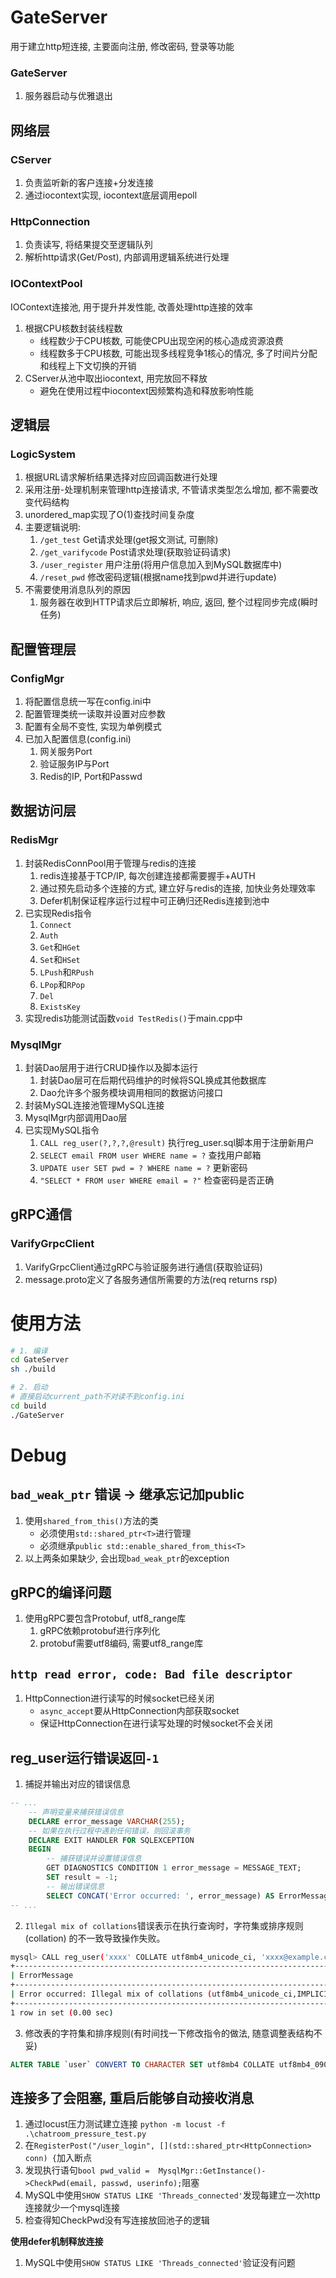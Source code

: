 # GateServer
用于建立http短连接, 主要面向注册, 修改密码, 登录等功能
### GateServer
1. 服务器启动与优雅退出

## 网络层
### CServer
1. 负责监听新的客户连接+分发连接
2. 通过iocontext实现, iocontext底层调用epoll


### HttpConnection
1. 负责读写, 将结果提交至逻辑队列
2. 解析http请求(Get/Post), 内部调用逻辑系统进行处理

### IOContextPool
IOContext连接池, 用于提升并发性能, 改善处理http连接的效率
1. 根据CPU核数封装线程数
    - 线程数少于CPU核数, 可能使CPU出现空闲的核心造成资源浪费
    - 线程数多于CPU核数, 可能出现多线程竞争1核心的情况, 多了时间片分配和线程上下文切换的开销
2. CServer从池中取出iocontext, 用完放回不释放
    - 避免在使用过程中iocontext因频繁构造和释放影响性能

## 逻辑层
### LogicSystem
1. 根据URL请求解析结果选择对应回调函数进行处理
2. 采用注册-处理机制来管理http连接请求, 不管请求类型怎么增加, 都不需要改变代码结构
3. unordered_map实现了O(1)查找时间复杂度
4. 主要逻辑说明:
    1. `/get_test` Get请求处理(get报文测试, 可删除)
    2. `/get_varifycode` Post请求处理(获取验证码请求)
    3. `/user_register` 用户注册(将用户信息加入到MySQL数据库中)
    4. `/reset_pwd` 修改密码逻辑(根据name找到pwd并进行update)
5. 不需要使用消息队列的原因
    1. 服务器在收到HTTP请求后立即解析, 响应, 返回, 整个过程同步完成(瞬时任务)

## 配置管理层
### ConfigMgr
1. 将配置信息统一写在config.ini中
2. 配置管理类统一读取并设置对应参数
3. 配置有全局不变性, 实现为单例模式
4. 已加入配置信息(config.ini)
    1. 网关服务Port
    2. 验证服务IP与Port
    3. Redis的IP, Port和Passwd

## 数据访问层
### RedisMgr
1. 封装RedisConnPool用于管理与redis的连接
    1. redis连接基于TCP/IP, 每次创建连接都需要握手+AUTH
    2. 通过预先启动多个连接的方式, 建立好与redis的连接, 加快业务处理效率
    3. Defer机制保证程序运行过程中可正确归还Redis连接到池中
2. 已实现Redis指令
    1. `Connect`
    2. `Auth`
    3. `Get`和`HGet`
    4. `Set`和`HSet`
    5. `LPush`和`RPush`
    6. `LPop`和`RPop`
    7. `Del`
    8. `ExistsKey`
3. 实现redis功能测试函数`void TestRedis()`于main.cpp中

### MysqlMgr
1. 封装Dao层用于进行CRUD操作以及脚本运行
    1. 封装Dao层可在后期代码维护的时候将SQL换成其他数据库
    2. Dao允许多个服务模块调用相同的数据访问接口
2. 封装MySQL连接池管理MySQL连接
3. MysqlMgr内部调用Dao层
4. 已实现MySQL指令
    1. `CALL reg_user(?,?,?,@result)` 执行reg_user.sql脚本用于注册新用户
    2. `SELECT email FROM user WHERE name = ?` 查找用户邮箱
    3. `UPDATE user SET pwd = ? WHERE name = ?` 更新密码
    4. `"SELECT * FROM user WHERE email = ?"` 检查密码是否正确
## gRPC通信
### VarifyGrpcClient
1. VarifyGrpcClient通过gRPC与验证服务进行通信(获取验证码)
2. message.proto定义了各服务通信所需要的方法(req returns rsp)


# 使用方法
```bash
# 1. 编译
cd GateServer
sh ./build

# 2. 启动
# 直接启动current_path不对读不到config.ini
cd build
./GateServer
```

# Debug
## `bad_weak_ptr` 错误 -> 继承忘记加public
1. 使用`shared_from_this()`方法的类
    - 必须使用`std::shared_ptr<T>`进行管理
    - 必须继承`public std::enable_shared_from_this<T>`
2. 以上两条如果缺少, 会出现`bad_weak_ptr`的exception
## gRPC的编译问题
1. 使用gRPC要包含Protobuf, utf8_range库
    1. gRPC依赖protobuf进行序列化
    2. protobuf需要utf8编码, 需要utf8_range库
## `http read error, code: Bad file descriptor`
1. HttpConnection进行读写的时候socket已经关闭
    - `async_accept`要从HttpConnection内部获取socket
    - 保证HttpConnection在进行读写处理的时候socket不会关闭
## reg_user运行错误返回`-1`
1. 捕捉并输出对应的错误信息
```sql
-- ...
    -- 声明变量来捕获错误信息
    DECLARE error_message VARCHAR(255);
    -- 如果在执行过程中遇到任何错误，则回滚事务
    DECLARE EXIT HANDLER FOR SQLEXCEPTION
    BEGIN
        -- 捕获错误并设置错误信息
        GET DIAGNOSTICS CONDITION 1 error_message = MESSAGE_TEXT;
        SET result = -1;
        -- 输出错误信息
        SELECT CONCAT('Error occurred: ', error_message) AS ErrorMessage;
-- ...
```
2. `Illegal mix of collations`错误表示在执行查询时，字符集或排序规则 (collation) 的不一致导致操作失败。
```bash
mysql> CALL reg_user('xxxx' COLLATE utf8mb4_unicode_ci, 'xxxx@example.com' COLLATE utf8mb4_unicode_ci, 'mypassword' COLLATE utf8mb4_unicode_ci, @result);
+-----------------------------------------------------------------------------------------------------------------------------+
| ErrorMessage                                                                                                                |
+-----------------------------------------------------------------------------------------------------------------------------+
| Error occurred: Illegal mix of collations (utf8mb4_unicode_ci,IMPLICIT) and (utf8mb4_0900_ai_ci,IMPLICIT) for operation '=' |
+-----------------------------------------------------------------------------------------------------------------------------+
1 row in set (0.00 sec)
```
3. 修改表的字符集和排序规则(有时间找一下修改指令的做法, 随意调整表结构不妥)
```sql
ALTER TABLE `user` CONVERT TO CHARACTER SET utf8mb4 COLLATE utf8mb4_0900_ai_ci;
```

## 连接多了会阻塞, 重启后能够自动接收消息
1. 通过locust压力测试建立连接 `python -m locust -f .\chatroom_pressure_test.py`
2. 在`RegisterPost("/user_login", [](std::shared_ptr<HttpConnection> conn) {`加入断点
3. 发现执行语句`bool pwd_valid =  MysqlMgr::GetInstance()->CheckPwd(email, passwd, userinfo);`阻塞
4. MySQL中使用`SHOW STATUS LIKE 'Threads_connected'`发现每建立一次http连接就少一个mysql连接
5. 检查得知CheckPwd没有写连接放回池子的逻辑 

**使用defer机制释放连接**
1. MySQL中使用`SHOW STATUS LIKE 'Threads_connected'`验证没有问题